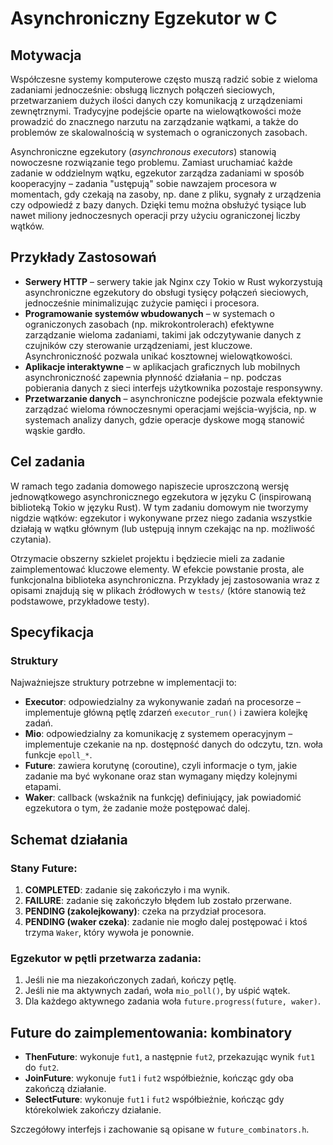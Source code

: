 # Asynchroniczny Egzekutor w C

## Motywacja

Współczesne systemy komputerowe często muszą radzić sobie z wieloma zadaniami jednocześnie: obsługą licznych połączeń sieciowych, przetwarzaniem dużych ilości danych czy komunikacją z urządzeniami zewnętrznymi. Tradycyjne podejście oparte na wielowątkowości może prowadzić do znacznego narzutu na zarządzanie wątkami, a także do problemów ze skalowalnością w systemach o ograniczonych zasobach.

Asynchroniczne egzekutory (*asynchronous executors*) stanowią nowoczesne rozwiązanie tego problemu. Zamiast uruchamiać każde zadanie w oddzielnym wątku, egzekutor zarządza zadaniami w sposób kooperacyjny – zadania "ustępują" sobie nawzajem procesora w momentach, gdy czekają na zasoby, np. dane z pliku, sygnały z urządzenia czy odpowiedź z bazy danych. Dzięki temu można obsłużyć tysiące lub nawet miliony jednoczesnych operacji przy użyciu ograniczonej liczby wątków.

## Przykłady Zastosowań

- **Serwery HTTP** – serwery takie jak Nginx czy Tokio w Rust wykorzystują asynchroniczne egzekutory do obsługi tysięcy połączeń sieciowych, jednocześnie minimalizując zużycie pamięci i procesora.
- **Programowanie systemów wbudowanych** – w systemach o ograniczonych zasobach (np. mikrokontrolerach) efektywne zarządzanie wieloma zadaniami, takimi jak odczytywanie danych z czujników czy sterowanie urządzeniami, jest kluczowe. Asynchroniczność pozwala unikać kosztownej wielowątkowości.
- **Aplikacje interaktywne** – w aplikacjach graficznych lub mobilnych asynchroniczność zapewnia płynność działania – np. podczas pobierania danych z sieci interfejs użytkownika pozostaje responsywny.
- **Przetwarzanie danych** – asynchroniczne podejście pozwala efektywnie zarządzać wieloma równoczesnymi operacjami wejścia-wyjścia, np. w systemach analizy danych, gdzie operacje dyskowe mogą stanowić wąskie gardło.

## Cel zadania

W ramach tego zadania domowego napiszecie uproszczoną wersję jednowątkowego asynchronicznego egzekutora w języku C (inspirowaną biblioteką Tokio w języku Rust). W tym zadaniu domowym nie tworzymy nigdzie wątków: egzekutor i wykonywane przez niego zadania wszystkie działają w wątku głównym (lub ustępują innym czekając na np. możliwość czytania).

Otrzymacie obszerny szkielet projektu i będziecie mieli za zadanie zaimplementować kluczowe elementy. W efekcie powstanie prosta, ale funkcjonalna biblioteka asynchroniczna. Przykłady jej zastosowania wraz z opisami znajdują się w plikach źródłowych w `tests/` (które stanowią też podstawowe, przykładowe testy).

## Specyfikacja

### Struktury

Najważniejsze struktury potrzebne w implementacji to:

- **Executor**: odpowiedzialny za wykonywanie zadań na procesorze – implementuje główną pętlę zdarzeń `executor_run()` i zawiera kolejkę zadań.
- **Mio**: odpowiedzialny za komunikację z systemem operacyjnym – implementuje czekanie na np. dostępność danych do odczytu, tzn. woła funkcje `epoll_*`.
- **Future**: zawiera korutynę (coroutine), czyli informacje o tym, jakie zadanie ma być wykonane oraz stan wymagany między kolejnymi etapami.
- **Waker**: callback (wskaźnik na funkcję) definiujący, jak powiadomić egzekutora o tym, że zadanie może postępować dalej.

## Schemat działania

### Stany Future:

1. **COMPLETED**: zadanie się zakończyło i ma wynik.
2. **FAILURE**: zadanie się zakończyło błędem lub zostało przerwane.
3. **PENDING (zakolejkowany)**: czeka na przydział procesora.
4. **PENDING (waker czeka)**: zadanie nie mogło dalej postępować i ktoś trzyma `Waker`, który wywoła je ponownie.

### Egzekutor w pętli przetwarza zadania:

1. Jeśli nie ma niezakończonych zadań, kończy pętlę.
2. Jeśli nie ma aktywnych zadań, woła `mio_poll()`, by uśpić wątek.
3. Dla każdego aktywnego zadania woła `future.progress(future, waker)`.

## Future do zaimplementowania: kombinatory

- **ThenFuture**: wykonuje `fut1`, a następnie `fut2`, przekazując wynik `fut1` do `fut2`.
- **JoinFuture**: wykonuje `fut1` i `fut2` współbieżnie, kończąc gdy oba zakończą działanie.
- **SelectFuture**: wykonuje `fut1` i `fut2` współbieżnie, kończąc gdy którekolwiek zakończy działanie.

Szczegółowy interfejs i zachowanie są opisane w `future_combinators.h`.

